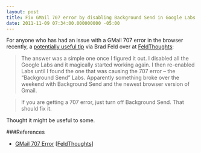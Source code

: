 ```yaml
---
layout: post
title: Fix GMail 707 error by disabling Background Send in Google Labs
date: 2011-11-09 07:34:00.000000000 -05:00
---
```

For anyone who has had an issue with a GMail 707 error in the browser recently, a [potentially useful tip](http://www.feld.com/wp/archives/2011/11/gmail-707-error.html) via Brad Feld over at [FeldThoughts](http://www.feld.com/wp/):

>The answer was a simple one once I figured it out. I disabled all the Google Labs and it magically started working again. I then re-enabled Labs until I found the one that was causing the 707 error – the “Background Send” Labs. Apparently something broke over the weekend with Background Send and the newest browser version of Gmail.

>If you are getting a 707 error, just turn off Background Send. That should fix it.

Thought it might be useful to some.

###References
* [GMail 707 Error](http://www.feld.com/wp/archives/2011/11/gmail-707-error.html) [[FeldThoughts](http://www.feld.com/wp/)]
